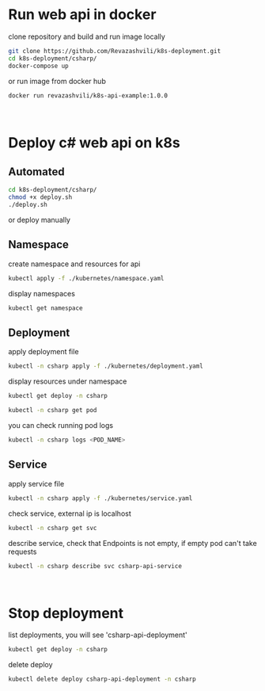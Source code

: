# Run web api in docker

clone repository and build and run image locally

```sh
git clone https://github.com/Revazashvili/k8s-deployment.git
cd k8s-deployment/csharp/
docker-compose up
```

or run image from docker hub

```sh
docker run revazashvili/k8s-api-example:1.0.0
```

<br/>

# Deploy c# web api on k8s

## Automated

```sh
cd k8s-deployment/csharp/
chmod +x deploy.sh
./deploy.sh
```

or deploy manually

## Namespace

create namespace and resources for api

```sh
kubectl apply -f ./kubernetes/namespace.yaml
```

display namespaces

```sh
kubectl get namespace
```

## Deployment

apply deployment file

```sh
kubectl -n csharp apply -f ./kubernetes/deployment.yaml
```

display resources under namespace

```sh
kubectl get deploy -n csharp
```

```sh display running pods
kubectl -n csharp get pod
```

you can check running pod logs

```sh
kubectl -n csharp logs <POD_NAME>
```

## Service

apply service file

```sh
kubectl -n csharp apply -f ./kubernetes/service.yaml
```

check service, external ip is localhost

```sh
kubectl -n csharp get svc
```

describe service, check that Endpoints is not empty, if empty pod can't take requests

```sh
kubectl -n csharp describe svc csharp-api-service
```

<br/>

# Stop deployment

list deployments, you will see 'csharp-api-deployment'

```sh
kubectl get deploy -n csharp
```

delete deploy

```sh
kubectl delete deploy csharp-api-deployment -n csharp
```

